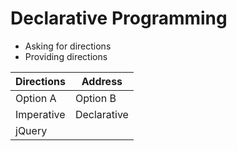 # Declarative Programming

- Asking for directions
- Providing directions

| Directions | Address     |
| ---------- | ----------- |
| Option A   | Option B    |
| Imperative | Declarative |
| jQuery     |
